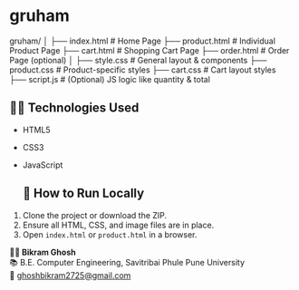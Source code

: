 # gruham

gruham/
│
├── index.html # Home Page
├── product.html # Individual Product Page
├── cart.html # Shopping Cart Page
├── order.html # Order Page (optional)
│
├── style.css # General layout & components
├── product.css # Product-specific styles
├── cart.css # Cart layout styles
├── script.js # (Optional) JS logic like quantity & total

## 🧑‍💻 Technologies Used

- HTML5
- CSS3
- JavaScript

  ## 🚀 How to Run Locally

1. Clone the project or download the ZIP.
2. Ensure all HTML, CSS, and image files are in place.
3. Open `index.html` or `product.html` in a browser.

**👨‍💻 Bikram Ghosh**  
📚 B.E. Computer Engineering, Savitribai Phule Pune University  
📧 [ghoshbikram2725@gmail.com](mailto:ghoshbikram2725@gmail.com)  
